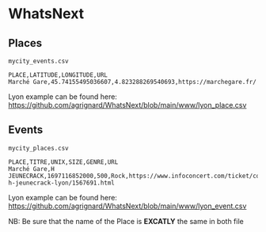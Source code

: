 # WhatsNext

## Places 
```mycity_events.csv ```

```
PLACE,LATITUDE,LONGITUDE,URL
Marché Gare,45.74155495036607,4.823288269540693,https://marchegare.fr/

```
Lyon example can be found here:
https://github.com/agrignard/WhatsNext/blob/main/www/lyon_place.csv

## Events
```mycity_places.csv ```

```
PLACE,TITRE,UNIX,SIZE,GENRE,URL
Marché Gare,H JEUNECRACK,1697116852000,500,Rock,https://www.infoconcert.com/ticket/concert-h-jeunecrack-lyon/1567691.html
```
Lyon example can be found here:
https://github.com/agrignard/WhatsNext/blob/main/www/lyon_event.csv

NB: Be sure that the name of the Place is <b>EXCATLY</b> the same in both file
